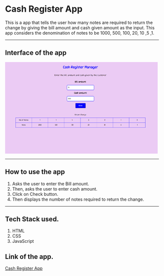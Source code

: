 # **Cash Register App**
This is a app that tells the user how many notes are required to return the change by giving the bill amount and cash given amount as the input.
This app considers the denomination of notes to be 1000, 500, 100, 20, 10 ,5 ,1.


---

## **Interface of the app**

<img src="./images/interface.png" alt="interface" width="500" height="300" />

---
## **How to use the app**

1. Asks the user to enter the Bill amount.
2. Then, asks the user to enter cash amount.
3. Click on Check button.
4. Then displays the number of notes required to return the change.

---
## **Tech Stack used.**

1. HTML
2. CSS
3. JavaScript


## **Link of the app.**

[Cash Register App](https://rohit-mark-10.netlify.app/)
